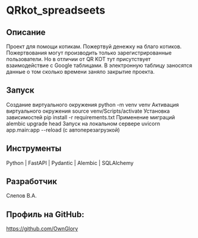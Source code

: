 # QRkot_spreadseets
## Описание
Проект для помощи котикам. Пожертвуй денежку на благо котиков.
Пожертвования могут производить только зарегистрированные пользователи.
Но в отличии от QR KOT тут присутствует взаимодействие с Google таблицами.
В электронную таблицу заносятся данные о том сколько времени заняло закрытие проекта.
## Запуск
Создание виртуального окружения
python -m venv venv
Активация виртуального окружения
source venv/Scripts/activate
Установка зависимостей
pip install -r requirements.txt
Применение миграций
alembic upgrade head
Запуск на локальном сервере
uvicorn app.main:app --reload (c автоперезагрузкой)
## Инструменты
Python | FastAPI | Pydantic | Alembic | SQLAlchemy
## Разработчик
Слепов В.А.
## Профиль на GitHub:
https://github.com/OwnGlory